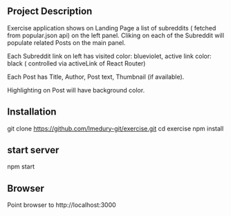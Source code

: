 ## Project Description

Exercise application shows on Landing Page a list of subreddits ( fetched from popular.json api) on the left panel.
Cliking on each of the Subreddit will populate related Posts on the main panel.

Each Subreddit link on left has visited color: blueviolet, active link color: black ( controlled via activeLink of React Router) 

Each Post has Title, Author, Post text, Thumbnail (if available). 

Highlighting on Post will have background color.


## Installation

git clone https://github.com/lmedury-git/exercise.git
cd exercise
npm install

## start server

npm start

## Browser

Point browser to http://localhost:3000 

